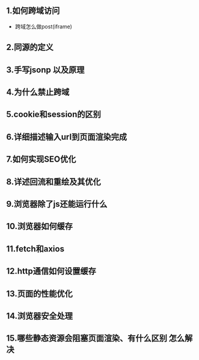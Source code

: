 ## 1.如何跨域访问
- 跨域怎么做post(iframe)
## 2.同源的定义
## 3.手写jsonp 以及原理
## 4.为什么禁止跨域
## 5.cookie和session的区别
## 6.详细描述输入url到页面渲染完成
## 7.如何实现SEO优化
## 8.详述回流和重绘及其优化
## 9.浏览器除了js还能运行什么
## 10.浏览器如何缓存
## 11.fetch和axios
## 12.http通信如何设置缓存
## 13.页面的性能优化
## 14.浏览器安全处理
## 15.哪些静态资源会阻塞页面渲染、有什么区别 怎么解决
